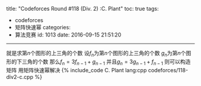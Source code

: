 title: "Codeforces Round #118 (Div. 2) :C. Plant"
toc: true
tags:
  - codeforces
  - 矩阵快速幂
categories:
  - 算法竞赛
id: 1013
date: 2016-09-15 21:51:20
---

就是求第$n$个图形的上三角的个数
设$f_n$为第$n$个图形的上三角的个数  $g_n$为第$n$个图形的下三角的个数
那么$f_n = 3f_{n-1}+g_{n-1}$ 并且$g_n = 3g_{n-1}+f_{n-1}$
则可以构造矩阵 用矩阵快速幂解决
{% include_code C. Plant lang:cpp codeforces/118-div2-c.cpp %}

